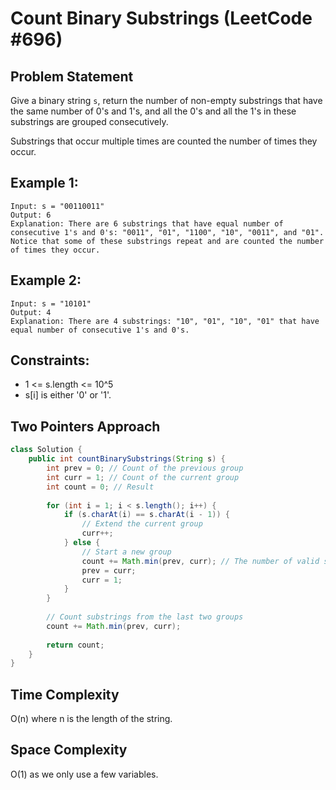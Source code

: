 # Count Binary Substrings (LeetCode #696)

## Problem Statement
Give a binary string `s`, return the number of non-empty substrings that have the same number of 0's and 1's, and all the 0's and all the 1's in these substrings are grouped consecutively.

Substrings that occur multiple times are counted the number of times they occur.

## Example 1:
```
Input: s = "00110011"
Output: 6
Explanation: There are 6 substrings that have equal number of consecutive 1's and 0's: "0011", "01", "1100", "10", "0011", and "01".
Notice that some of these substrings repeat and are counted the number of times they occur.
```

## Example 2:
```
Input: s = "10101"
Output: 4
Explanation: There are 4 substrings: "10", "01", "10", "01" that have equal number of consecutive 1's and 0's.
```

## Constraints:
- 1 <= s.length <= 10^5
- s[i] is either '0' or '1'.

## Two Pointers Approach
```java
class Solution {
    public int countBinarySubstrings(String s) {
        int prev = 0; // Count of the previous group
        int curr = 1; // Count of the current group
        int count = 0; // Result
        
        for (int i = 1; i < s.length(); i++) {
            if (s.charAt(i) == s.charAt(i - 1)) {
                // Extend the current group
                curr++;
            } else {
                // Start a new group
                count += Math.min(prev, curr); // The number of valid substrings we can form
                prev = curr;
                curr = 1;
            }
        }
        
        // Count substrings from the last two groups
        count += Math.min(prev, curr);
        
        return count;
    }
}
```

## Time Complexity
O(n) where n is the length of the string.

## Space Complexity
O(1) as we only use a few variables.